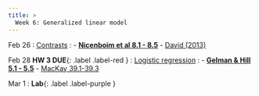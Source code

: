 ```yaml
---
title: >
  Week 6: Generalized linear model
---
```


Feb 26
: [Contrasts](https://socialinteractionlab.github.io/psych710-notes/contrasts.html)
  : - [**Nicenboim et al 8.1 - 8.5**](https://vasishth.github.io/bayescogsci/book/ch-contr.html)
    - [David (2013)](https://pdfs.semanticscholar.org/a13f/131b618cf68a029a70ed70bbcbe972f509a8.pdf)
    

Feb 28 **HW 3 DUE**{: .label .label-red }
: [Logistic regression](https://socialinteractionlab.github.io/psych710-notes/generalized-linear-model.html)
  : - [**Gelman & Hill 5.1 - 5.5**](https://socialinteractionlab.github.io/psych710//assets/readings/gelmanhill_chapter5.pdf)
    - [MacKay 39.1-39.3](https://socialinteractionlab.github.io/psych710//assets/readings/mackay_chap39.pdf)

Mar 1
: **Lab**{: .label .label-purple }
